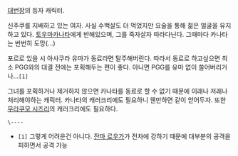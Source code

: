 [대번장](%EB%8C%80%EB%B2%88%EC%9E%A5.md)의 등자 캐릭터.

신주쿠를 지배하고 있는 여자. 사실 수백살도 더 먹었지만 요술을 통해 젊은 얼굴을 유지하고 있다. [토우마카나타](%ED%86%A0%EC%9A%B0%EB%A7%88%20%EC%B9%B4%EB%82%98%ED%83%80.md)에게 반해있으며,
그를 죽자살자 따라다닌다. 그때마다 카나타는 번번히 도망(...)

포로로 있을 시 아사쿠라 유마가 동료라면 탈주해버린다. 따라서 동료로 하고싶으면 최소 PGG와의 대결 전에는 포획해두는 편이 좋다. 아니면
PGG를 유마 없이 쓸어버리거나...`[1]`

그녀를 포획하거나 제거하지 않으면 카나타를 동료로 할 수 없기 때문에 이래나 저래나 처리해야하는 캐릭터. 카나타의 캐러크리에도 필요하니
웬만하면 같이 얻어두자. 또한 [무라쿠모 시즈리](%EB%AC%B4%EB%9D%BC%EC%BF%A0%EB%AA%A8%20%EC%8B%9C%EC%A6%88%EB%A6%AC.md)의 캐러크리에도 필요하다.

`\----`

  * `[1]` 그렇게 어려운건 아니다. [잔마 로우가](%EC%9E%94%EB%A7%88%20%EB%A1%9C%EC%9A%B0%EA%B0%80.md)가 전차에 강하기 때문에 대부분의 공격을 피하면서 공격 가능

